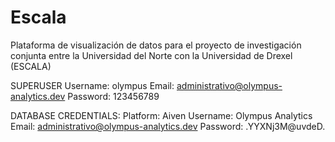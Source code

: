 # Escala
Plataforma de visualización de datos para el proyecto de investigación conjunta entre la Universidad del Norte con la Universidad de Drexel (ESCALA)

SUPERUSER
Username: olympus
Email: administrativo@olympus-analytics.dev
Password: 123456789


DATABASE CREDENTIALS:
Platform: Aiven
Username: Olympus Analytics
Email: administrativo@olympus-analytics.dev
Password: .YYXNj3M@uvdeD.